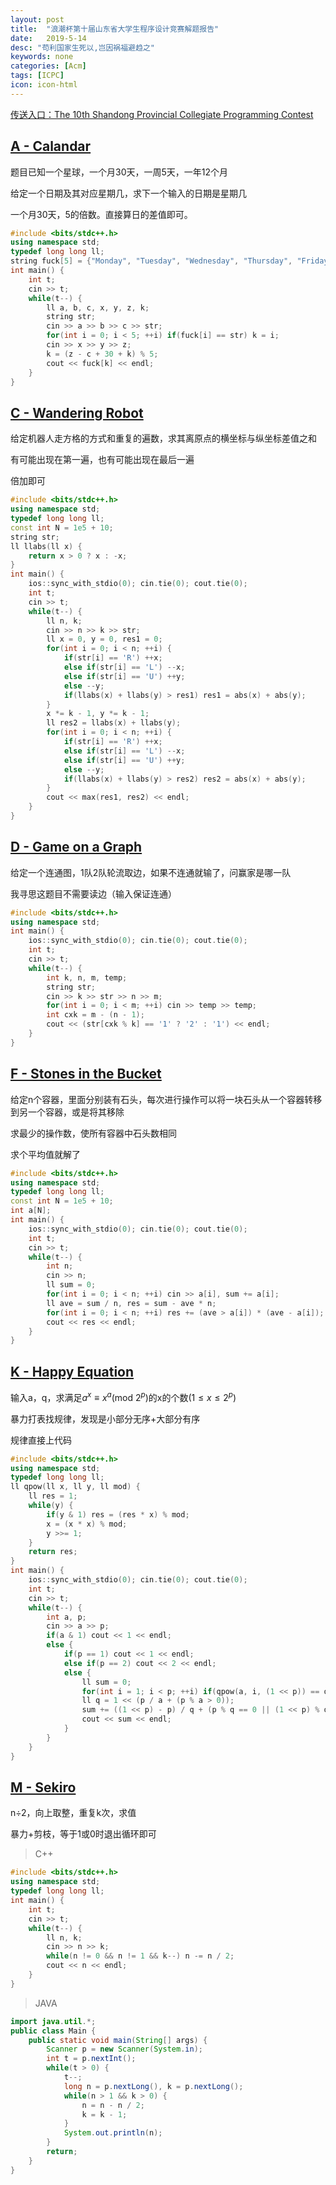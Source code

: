 ```yaml
---
layout: post
title:  "浪潮杯第十届山东省大学生程序设计竞赛解题报告"
date:   2019-5-14
desc: "苟利国家生死以,岂因祸福避趋之"
keywords: none
categories: [Acm]
tags: [ICPC]
icon: icon-html
---
```


[传送入口：The 10th Shandong Provincial Collegiate Programming Contest](https://cn.vjudge.net/contest/301710)

## [A - Calandar](https://cn.vjudge.net/problem/ZOJ-4113)

题目已知一个星球，一个月30天，一周5天，一年12个月

给定一个日期及其对应星期几，求下一个输入的日期是星期几

一个月30天，5的倍数。直接算日的差值即可。

``` c++
#include <bits/stdc++.h>
using namespace std;
typedef long long ll;
string fuck[5] = {"Monday", "Tuesday", "Wednesday", "Thursday", "Friday"};
int main() {
    int t;
    cin >> t;
    while(t--) {
        ll a, b, c, x, y, z, k;
        string str;
        cin >> a >> b >> c >> str;
        for(int i = 0; i < 5; ++i) if(fuck[i] == str) k = i;
        cin >> x >> y >> z;
        k = (z - c + 30 + k) % 5;
        cout << fuck[k] << endl;
    }
}
```

## [C - Wandering Robot](https://cn.vjudge.net/problem/ZOJ-4115)

给定机器人走方格的方式和重复的遍数，求其离原点的横坐标与纵坐标差值之和

有可能出现在第一遍，也有可能出现在最后一遍

倍加即可

```c++
#include <bits/stdc++.h>
using namespace std;
typedef long long ll;
const int N = 1e5 + 10;
string str;
ll llabs(ll x) {
    return x > 0 ? x : -x;
}
int main() {
    ios::sync_with_stdio(0); cin.tie(0); cout.tie(0);
    int t;
    cin >> t;
    while(t--) {
        ll n, k;
        cin >> n >> k >> str;
        ll x = 0, y = 0, res1 = 0;
        for(int i = 0; i < n; ++i) {
            if(str[i] == 'R') ++x;
            else if(str[i] == 'L') --x;
            else if(str[i] == 'U') ++y;
            else --y;
            if(llabs(x) + llabs(y) > res1) res1 = abs(x) + abs(y);
        }
        x *= k - 1, y *= k - 1;
        ll res2 = llabs(x) + llabs(y);
        for(int i = 0; i < n; ++i) {
            if(str[i] == 'R') ++x;
            else if(str[i] == 'L') --x;
            else if(str[i] == 'U') ++y;
            else --y;
            if(llabs(x) + llabs(y) > res2) res2 = abs(x) + abs(y);
        }
        cout << max(res1, res2) << endl;
    }
}
```

## [D - Game on a Graph](https://cn.vjudge.net/problem/ZOJ-4116)

给定一个连通图，1队2队轮流取边，如果不连通就输了，问赢家是哪一队

我寻思这题目不需要读边（输入保证连通）

```c++
#include <bits/stdc++.h>
using namespace std;
int main() {
    ios::sync_with_stdio(0); cin.tie(0); cout.tie(0);
    int t;
    cin >> t;
    while(t--) {
        int k, n, m, temp;
        string str;
        cin >> k >> str >> n >> m;
        for(int i = 0; i < m; ++i) cin >> temp >> temp;
        int cxk = m - (n - 1);
        cout << (str[cxk % k] == '1' ? '2' : '1') << endl;
    }
}
```

## [F - Stones in the Bucket](https://cn.vjudge.net/problem/ZOJ-4118)

给定n个容器，里面分别装有石头，每次进行操作可以将一块石头从一个容器转移到另一个容器，或是将其移除

求最少的操作数，使所有容器中石头数相同

求个平均值就解了

```c++
#include <bits/stdc++.h>
using namespace std;
typedef long long ll;
const int N = 1e5 + 10;
int a[N];
int main() {
    ios::sync_with_stdio(0); cin.tie(0); cout.tie(0);
    int t;
    cin >> t;
    while(t--) {
        int n;
        cin >> n;
        ll sum = 0;
        for(int i = 0; i < n; ++i) cin >> a[i], sum += a[i];
        ll ave = sum / n, res = sum - ave * n;
        for(int i = 0; i < n; ++i) res += (ave > a[i]) * (ave - a[i]);
        cout << res << endl;
    }
}
```

## [K - Happy Equation](https://cn.vjudge.net/problem/ZOJ-4123)

 输入a，q，求满足$a^x \equiv x^a (\text{mod } 2^p)$的x的个数$(1\le x \le 2^p)$

暴力打表找规律，发现是小部分无序+大部分有序

规律直接上代码

```c++
#include <bits/stdc++.h>
using namespace std;
typedef long long ll;
ll qpow(ll x, ll y, ll mod) {
    ll res = 1;
    while(y) {
        if(y & 1) res = (res * x) % mod;
        x = (x * x) % mod;
        y >>= 1;
    }
    return res;
}
int main() {
    ios::sync_with_stdio(0); cin.tie(0); cout.tie(0);
    int t;
    cin >> t;
    while(t--) {
        int a, p;
        cin >> a >> p;
        if(a & 1) cout << 1 << endl;
        else {
            if(p == 1) cout << 1 << endl;
            else if(p == 2) cout << 2 << endl;
            else {
                ll sum = 0;
                for(int i = 1; i < p; ++i) if(qpow(a, i, (1 << p)) == qpow(i, a, (1 << p))) ++sum;
                ll q = 1 << (p / a + (p % a > 0));
                sum += ((1 << p) - p) / q + (p % q == 0 || (1 << p) % q == 0);
                cout << sum << endl;
            }
        }
    }
}
```

## [M - Sekiro](https://cn.vjudge.net/problem/ZOJ-4125)

n÷2，向上取整，重复k次，求值

暴力+剪枝，等于1或0时退出循环即可

> C++

```c++
#include <bits/stdc++.h>
using namespace std;
typedef long long ll;
int main() {
    int t;
    cin >> t;
    while(t--) {
        ll n, k;
        cin >> n >> k;
        while(n != 0 && n != 1 && k--) n -= n / 2;
        cout << n << endl;
    }
}
```

> JAVA

```java
import java.util.*;
public class Main {
	public static void main(String[] args) {
		Scanner p = new Scanner(System.in);
		int t = p.nextInt();
		while(t > 0) {
			t--;
			long n = p.nextLong(), k = p.nextLong();
			while(n > 1 && k > 0) {
				n = n - n / 2;
				k = k - 1;
			}
			System.out.println(n);
		}
		return;
	}
}
```

